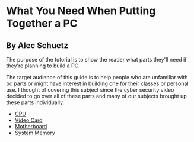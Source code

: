 # What You Need When Putting Together a PC
## By Alec Schuetz
The purpose of the tutorial is to show the reader what parts they'll need if they're planning to build a PC. 

The target audience of this guide is to help people who are unfamiliar with pc parts or might have interest in building one for their classes or personal use. I thought of covering this subject since the cyber security video decided to go over all of these parts and many of our subjects brought up these parts individually.

- [CPU](https://github.com/Gallade105/Gallade105/blob/main/cpu.md)
- [Video Card](https://github.com/Gallade105/Gallade105/blob/main/videocard.md)
- [Motherboard](https://github.com/Gallade105/Gallade105/blob/main/motherboard.md)
- [System Memory](https://github.com/Gallade105/Gallade105/blob/main/memory.md)
